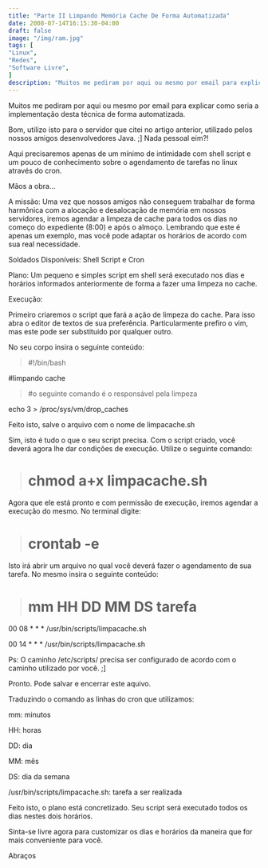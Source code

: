 ```yaml
---
title: "Parte II Limpando Memória Cache De Forma Automatizada"
date: 2008-07-14T16:15:30-04:00
draft: false
image: "/img/ram.jpg"
tags: [
"Linux",
"Redes",
"Software Livre",
]
description: "Muitos me pediram por aqui ou mesmo por email para explicar como seria a implementação desta técnica de forma automatizada."
---
```

Muitos me pediram por aqui ou mesmo por email para explicar como seria a implementação desta técnica de forma automatizada.  



Bom, utilizo isto para o servidor que citei no artigo anterior, utilizado pelos nossos amigos desenvolvedores Java. ;] Nada pessoal eim?!




Aqui precisaremos apenas de um mínimo de intimidade com shell script e um pouco de conhecimento sobre o agendamento de tarefas no linux através do cron.




Mãos a obra...




A missão: Uma vez que nossos amigos não conseguem trabalhar de forma harmônica com a alocação e desalocação de memória em nossos servidores, iremos agendar a limpeza de cache para todos os dias no começo do expediente (8:00) e após o almoço. Lembrando que este é apenas um exemplo, mas você pode adaptar os horários de acordo com sua real necessidade.




Soldados Disponíveis: Shell Script e Cron




Plano: Um pequeno e simples script em shell será executado nos dias e horários informados anteriormente de forma a fazer uma limpeza no cache.




Execução:




Primeiro criaremos o script que fará a ação de limpeza do cache. Para isso abra o editor de textos de sua preferência. Particularmente prefiro o vim, mas este pode ser substituido por qualquer outro.




No seu corpo insira o seguinte conteúdo:




> #!/bin/bash  

#limpando cache
>
>

>
> #o seguinte comando é o responsável pela limpeza  

echo 3 > /proc/sys/vm/drop_caches
>
>





Feito isto, salve o arquivo com o nome de limpacache.sh




Sim, isto é tudo o que o seu script precisa. Com o script criado, você deverá agora lhe dar condições de execução. Utilize o seguinte comando:




> # chmod a+x limpacache.sh
>
>

>
>





Agora que ele está pronto e com permissão de execução, iremos agendar a execução do mesmo. No terminal digite:




> # crontab -e
>
>





Isto irá abrir um arquivo no qual você deverá fazer o agendamento de sua tarefa. No mesmo insira o seguinte conteúdo:




> # mm HH DD MM DS tarefa  

00 08 * * * /usr/bin/scripts/limpacache.sh  

00 14 * * * /usr/bin/scripts/limpacache.sh
>
>





Ps: O caminho /etc/scripts/ precisa ser configurado de acordo com o caminho utilizado por você. ;]




Pronto. Pode salvar e encerrar este aquivo.




Traduzindo o comando as linhas do cron que utilizamos:




mm: minutos  

HH: horas  

DD: dia  

MM: mês  

DS: dia da semana  

/usr/bin/scripts/limpacache.sh: tarefa a ser realizada




Feito isto, o plano está concretizado. Seu script será executado todos os dias nestes dois horários.




Sinta-se livre agora para customizar os dias e horários da maneira que for mais conveniente para você.




Abraços
